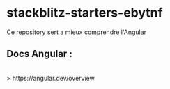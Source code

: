 # stackblitz-starters-ebytnf

Ce repository sert a mieux comprendre l'Angular 
<br>
## Docs Angular : 
<br>
> https://angular.dev/overview
 
 

